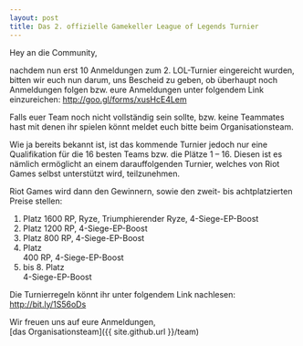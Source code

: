 ```yaml
---
layout: post
title: Das 2. offizielle Gamekeller League of Legends Turnier
---
```


Hey an die Community,              

nachdem nun erst 10 Anmeldungen zum 2. LOL-Turnier eingereicht wurden,
bitten wir euch nun darum, uns Bescheid zu geben, ob überhaupt noch Anmeldungen folgen
bzw. eure Anmeldungen unter folgendem Link einzureichen: http://goo.gl/forms/xusHcE4Lem

Falls euer Team noch nicht vollständig sein sollte,
bzw. keine Teammates hast mit denen ihr spielen könnt meldet euch bitte beim Organisationsteam.
 

Wie ja bereits bekannt ist, ist das kommende Turnier jedoch nur eine Qualifikation 
für die 16 besten Teams bzw. die Plätze 1 – 16. 
Diesen ist es nämlich ermöglicht an einem darauffolgenden Turnier,
welches von Riot Games selbst unterstützt wird, teilzunehmen.

Riot Games wird dann den Gewinnern, sowie den zweit- bis achtplatzierten Preise stellen:


1. Platz
  1600 RP, Ryze, Triumphierender Ryze, 4-Siege-EP-Boost
2. Platz
  1200 RP, 4-Siege-EP-Boost
3. Platz
  800 RP, 4-Siege-EP-Boost
4. Platz        
  400 RP, 4-Siege-EP-Boost
5. bis 8. Platz    
  4-Siege-EP-Boost

Die Turnierregeln könnt ihr unter folgendem Link nachlesen:  http://bit.ly/1S56oDs

Wir freuen uns auf eure Anmeldungen,<br>
[das Organisationsteam]({{ site.github.url }}/team)
